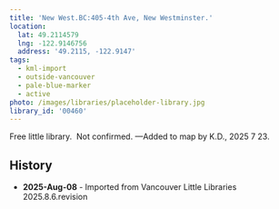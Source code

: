 ```yaml
---
title: 'New West.BC:405-4th Ave, New Westminster.'
location:
  lat: 49.2114579
  lng: -122.9146756
  address: '49.2115, -122.9147'
tags:
  - kml-import
  - outside-vancouver
  - pale-blue-marker
  - active
photo: /images/libraries/placeholder-library.jpg
library_id: '00460'
---
```

Free little library.  Not confirmed.
—Added to map by K.D., 2025 7 23.

## History
- **2025-Aug-08** - Imported from Vancouver Little Libraries 2025.8.6.revision
